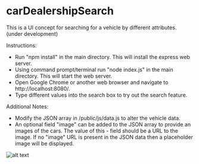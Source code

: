 # carDealershipSearch
This is a UI concept for searching for a vehicle by different attributes. (under development)

Instructions:
- Run "npm install" in the main directory. This will install the express web server.
- Using command prompt/terminal run "node index.js" in the main directory. This will start the web server.
- Open Google Chrome or another web browser and navigate to http://localhost:8080/.
- Type different values into the search box to try out the search feature.

Additional Notes:
- Modify the JSON array in /public/js/data.js to alter the vehicle data.
- An optional field "image" can be added to the JSON array to provide an images of the cars. The value of this - field should be a URL to the image. If no "image" URL is present in the JSON data then a placeholder image will be displayed.

![alt text](http://www.mattnutsch.com/carsearch/img/carSearchScreenshot.PNG "Car Search Screenshot")
